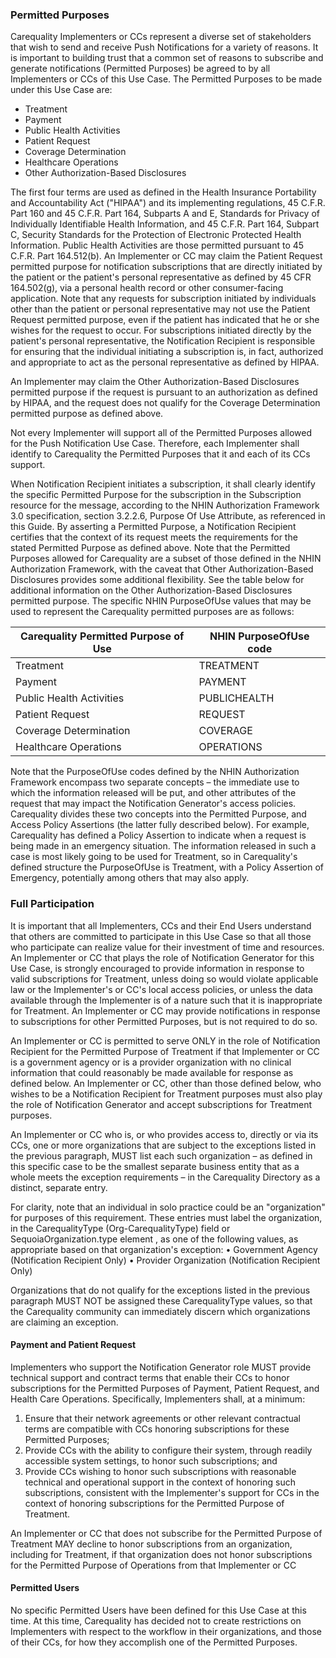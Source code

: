 ### Permitted Purposes

Carequality Implementers or CCs represent a diverse set of stakeholders that wish to send and receive Push Notifications for a variety of reasons. It is important to building trust that a common set of reasons to subscribe and generate notifications (Permitted Purposes) be agreed to by all Implementers or CCs of this Use Case. The Permitted Purposes to be made under this Use Case are:

- Treatment
- Payment
- Public Health Activities
- Patient Request
- Coverage Determination
- Healthcare Operations
- Other Authorization-Based Disclosures

The first four terms are used as defined in the Health Insurance Portability and Accountability Act ("HIPAA") and its implementing regulations, 45 C.F.R. Part 160 and 45 C.F.R. Part 164, Subparts A and E, Standards for Privacy of Individually Identifiable Health Information, and 45 C.F.R. Part 164, Subpart C, Security Standards for the Protection of Electronic Protected Health Information. Public Health Activities are those permitted pursuant to 45 C.F.R. Part 164.512(b). An Implementer or CC may claim the Patient Request permitted purpose for notification subscriptions that are directly initiated by the patient or the patient's personal representative as defined by 45 CFR 164.502(g), via a personal health record or other consumer-facing application. Note that any requests for subscription initiated by individuals other than the patient or personal representative may not use the Patient Request permitted purpose, even if the patient has indicated that he or she wishes for the request to occur. For subscriptions initiated directly by the patient's personal representative, the Notification Recipient is responsible for ensuring that the individual initiating a subscription is, in fact, authorized and appropriate to act as the personal representative as defined by HIPAA.

An Implementer may claim the Other Authorization-Based Disclosures permitted purpose if the request is pursuant to an authorization as defined by HIPAA, and the request does not qualify for the Coverage Determination permitted purpose as defined above.

Not every Implementer will support all of the Permitted Purposes allowed for the Push Notification Use Case. Therefore, each Implementer shall identify to Carequality the Permitted Purposes that it and each of its CCs support.

When Notification Recipient initiates a subscription, it shall clearly identify the specific Permitted Purpose for the subscription in the Subscription resource for the message, according to the NHIN Authorization Framework 3.0 specification, section 3.2.2.6, Purpose Of Use Attribute, as referenced in this Guide. By asserting a Permitted Purpose, a Notification Recipient certifies that the context of its request meets the requirements for the stated Permitted Purpose as defined above. Note that the Permitted Purposes allowed for Carequality are a subset of those defined in the NHIN Authorization Framework, with the caveat that Other Authorization-Based Disclosures provides some additional flexibility. See the table below for additional information on the Other Authorization-Based Disclosures permitted purpose. The specific NHIN PurposeOfUse values that may be used to represent the Carequality permitted purposes are as follows:

| Carequality Permitted Purpose of Use | NHIN PurposeOfUse code|
|------------------------ | ------------------------------------ |
Treatment                | TREATMENT
Payment                  | PAYMENT
Public Health Activities | PUBLICHEALTH
Patient Request          | REQUEST
Coverage Determination   | COVERAGE
Healthcare Operations    | OPERATIONS

Note that the PurposeOfUse codes defined by the NHIN Authorization Framework encompass two separate concepts – the immediate use to which the information released will be put, and other attributes of the request that may impact the Notification Generator's access policies. Carequality divides these two concepts into the Permitted Purpose, and Access Policy Assertions (the latter fully described below). For example, Carequality has defined a Policy Assertion to indicate when a request is being made in an emergency situation. The information released in such a case is most likely going to be used for Treatment, so in Carequality's defined structure the PurposeOfUse is Treatment, with a Policy Assertion of Emergency, potentially among others that may also apply.

### Full Participation

It is important that all Implementers, CCs and their End Users understand that others are committed to participate in this Use Case so that all those who participate can realize value for their investment of time and resources. An Implementer or CC that plays the role of Notification Generator for this Use Case, is strongly encouraged to provide information in response to valid subscriptions for Treatment, unless doing so would violate applicable law or the Implementer's or CC's local access policies, or unless the data available through the Implementer is of a nature such that it is inappropriate for Treatment. An Implementer or CC may provide notifications in response to subscriptions for other Permitted Purposes, but is not required to do so.

An Implementer or CC is permitted to serve ONLY in the role of Notification Recipient for the Permitted Purpose of Treatment if that Implementer or CC is a government agency or is a provider organization with no clinical information that could reasonably be made available for response as defined below. An Implementer or CC, other than those defined below, who wishes to be a Notification Recipient for Treatment purposes must also play the role of Notification Generator and accept subscriptions for Treatment purposes.

An Implementer or CC who is, or who provides access to, directly or via its CCs, one or more organizations that are subject to the exceptions listed in the previous paragraph, MUST list each such organization – as defined in this specific case to be the smallest separate business entity that as a whole meets the exception requirements – in the Carequality Directory as a distinct, separate entry.

For clarity, note that an individual in solo practice could be an "organization" for purposes of this requirement. These entries must label the organization, in the CarequalityType (Org-CarequalityType) field or SequoiaOrganization.type element , as one of the following values, as appropriate based on that organization's exception: • Government Agency (Notification Recipient Only) • Provider Organization (Notification Recipient Only)

Organizations that do not qualify for the exceptions listed in the previous paragraph MUST NOT be assigned these CarequalityType values, so that the Carequality community can immediately discern which organizations are claiming an exception.

#### Payment and Patient Request

Implementers who support the Notification Generator role MUST provide technical support and contract terms that enable their CCs to honor subscriptions for the Permitted Purposes of Payment, Patient Request, and Health Care Operations. Specifically, Implementers shall, at a minimum:

1. Ensure that their network agreements or other relevant contractual terms are compatible with CCs honoring subscriptions for these Permitted Purposes;
2. Provide CCs with the ability to configure their system, through readily accessible system settings, to honor such subscriptions; and
3. Provide CCs wishing to honor such subscriptions with reasonable technical and operational support in the context of honoring such subscriptions, consistent with the Implementer's support for CCs in the context of honoring subscriptions for the Permitted Purpose of Treatment.

An Implementer or CC that does not subscribe for the Permitted Purpose of Treatment MAY decline to honor subscriptions from an organization, including for Treatment, if that organization does not honor subscriptions for the Permitted Purpose of Operations from that Implementer or CC

#### Permitted Users

No specific Permitted Users have been defined for this Use Case at this time. At this time, Carequality has decided not to create restrictions on Implementers with respect to the workflow in their organizations, and those of their CCs, for how they accomplish one of the Permitted Purposes.
